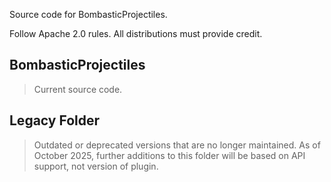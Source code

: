 Source code for BombasticProjectiles.

Follow Apache 2.0 rules. All distributions must provide credit.

## BombasticProjectiles
> Current source code.

## Legacy Folder
> Outdated or deprecated versions that are no longer maintained.
> As of October 2025, further additions to this folder will be based on API support, not version of plugin.
